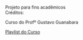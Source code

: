 Projeto para fins acadêmicos <br>
Créditos: 
  <p> Curso do Profº Gustavo Guanabara </p> 
  <a href="https://www.youtube.com/playlist?list=PLHz_AreHm4dlAnJ_jJtV29RFxnPHDuk9o" target="_blank"> Playlist do Curso </a>
